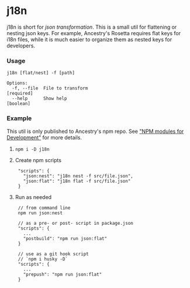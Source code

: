 # j18n

j18n is short for *json transformation*. This is a small util for flattening or nesting json keys. For example, Ancestry's Rosetta requires flat keys for i18n files, while it is much easier to organize them as nested keys for developers.

### Usage

    j18n [flat/nest] -f [path]

    Options:
      -f, --file  File to transform                                       [required]
      --help      Show help                                                [boolean]

### Example

This util is only published to Ancestry's npm repo. See ["NPM modules for Development"](https://confluence.mfsbe.com/display/NODE/2015/03/11/Migration+of+Npm+Modules+to+Artifactory#MigrationofNpmModulestoArtifactory-Development) for more details.

1. `npm i -D j18n`
2. Create npm scripts

        "scripts": {
          "json:nest": "j18n nest -f src/file.json",
          "json:flat": "j18n flat -f src/file.json"
        }

3. Run as needed

        // from command line
        npm run json:nest

        // as a pre- or post- script in package.json
        "scripts": {
          ...
          "postbuild": "npm run json:flat"
        }

        // use as a git hook script
        // `npm i husky -D`
        "scripts": {
          ...
          "prepush": "npm run json:flat"
        }